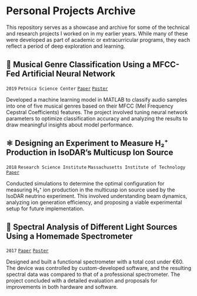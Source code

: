 # Personal Projects Archive

This repository serves as a showcase and archive for some of the technical and research projects I worked on in my earlier years. While many of these were developed as part of academic or extracurricular programs, they each reflect a period of deep exploration and learning.

## 🎵 Musical Genre Classification Using a MFCC-Fed Artificial Neural Network

`2019` `Petnica Science Center` [`Paper`](../musical_genre_classification_using_a_mfcc_fed_neural_network/paper.pdf) [`Poster`](../musical_genre_classification_using_a_mfcc_fed_neural_network/poster.pdf)

Developed a machine learning model in MATLAB to classify audio samples into one of five musical genres based on their MFCC (Mel Frequency Cepstral Coefficients) features. The project involved tuning neural network parameters to optimize classification accuracy and analyzing the results to draw meaningful insights about model performance.

## ⚛ Designing an Experiment to Measure H₂⁺ Production in IsoDAR’s Multicusp Ion Source

`2018` `Research Science Institute` `Massachusetts Institute of Technology` [`Paper`](../designing_an_experiment_to_measure_h2p_production_in_isodars_multicusp_ion_source/paper.pdf)

Conducted simulations to determine the optimal configuration for measuring H₂⁺ ion production in the multicusp ion source used by the IsoDAR neutrino experiment. This involved understanding beam dynamics, analyzing ion generation efficiency, and proposing a viable experimental setup for future implementation.

## 🌈 Spectral Analysis of Different Light Sources Using a Homemade Spectrometer

`2017` [`Paper`](../spectral_analysis_of_different_light_sources_using_a_homemade_spectrometer/paper.pdf) [`Poster`](../spectral_analysis_of_different_light_sources_using_a_homemade_spectrometer/poster.png)

Designed and built a functional spectrometer with a total cost under €60. The device was controlled by custom-developed software, and the resulting spectral data was compared to that of a professional spectrometer. The project concluded with a detailed evaluation and proposals for improvements in both hardware and software.
